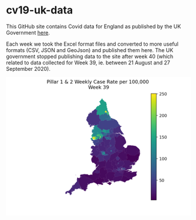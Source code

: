 # cv19-uk-data
This GitHub site contains Covid data for England as published by the 
UK Government [here](https://www.gov.uk/government/publications/national-covid-19-surveillance-reports). 

Each week we took the Excel format files and converted to more useful formats (CSV, JSON and GeoJson) and published them here. 
The UK government stopped publishing data to the 
site after week 40 (which related to data collected for Week 39, ie. between 21 August and 27 September 2020).

![](UTLA_caseRates_map.png)
